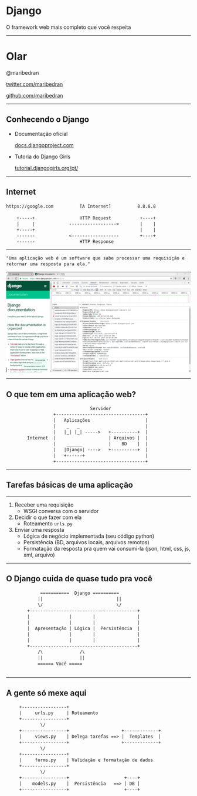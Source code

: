 # Django

O framework web mais completo que você respeita

---

# Olar

@maribedran

[twitter.com/maribedran](https://twitter.com/maribedran)

[github.com/maribedran](https://github.com/maribedran)


---

## Conhecendo o Django

- Documentação oficial

    [docs.djangoproject.com](https://docs.djangoproject.com/)

- Tutoria do Django Girls

    [tutorial.djangogirls.org/pt/](https://tutorial.djangogirls.org/pt/)


---

## Internet


    https://google.com          [A Internet]          8.8.8.8

        +-----+                 HTTP Request           +----+
        |     |             ------------------>        |    |
        +-----+                                        |    |
        -------             <------------------        +----+
        -------                 HTTP Response

---

    "Uma aplicação web é um software que sabe processar uma requisição e retornar uma resposta para ela."


![Browser request](images/django_docs_request.png)


---

## O que tem em uma aplicação web?

```
                                Servidor
                  +----------------------------------+
                  |   Aplicações                     |
                  |    _   _                         |
                  |   |_| |_| ----->   +----------+  |
        Internet  |                    | Arquivos |  |
                  |    ______          |    BD    |  |
                  |   |Django| ---->   +----------+  |
                  |   +------+                       |
                  +----------------------------------+

```

---

## Tarefas básicas de uma aplicação

---

1. Receber uma requisição
    * WSGI conversa com o servidor
2. Decidir o que fazer com ela
    * Roteamento `urls.py`
3. Enviar uma resposta
    * Lógica de negócio implementada (seu código python)
    * Persistência (BD, arquivos locais, arquivos remotos)
    * Formatação da resposta pra quem vai consumi-la (json, html, css, js, xml, arquivo)

---

## O Django cuida de quase tudo pra você


```
             ===========  Django ==========
            ||                            ||
            \/                            \/
        +-----------------------------------------+
        |               |        |                |
        |               |        |                |
        |  Apresentação | Lógica |  Persistência  |
        |               |        |                |
        |               |        |                |
        +-----------------------------------------+
            /\              /\
            ||              ||
            ====== Você =====


```

---

## A gente só mexe aqui

```
     +-----------------+
     |     urls.py     | Roteamento
     +-----------------+
             \/
     +-----------------+                    +-------------+
     |     views.py    | Delega tarefas ==> |  Templates  |
     +-----------------+                    +-------------+
             \/
     +-----------------+
     |     forms.py    | Validação e formatação de dados
     +-----------------+
             \/
     +-----------------+                     +----+
     |    models.py    |  Persistência   ==> | DB |
     +-----------------+                     +----+

```
